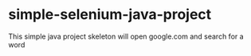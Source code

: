 # simple-selenium-java-project
This simple java project skeleton will open google.com and search for a word
